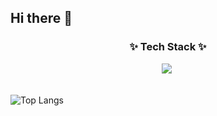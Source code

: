 ## Hi there 👋

<!--
**Mode1221/Mode1221** is a ✨ _special_ ✨ repository because its `README.md` (this file) appears on your GitHub profile.

Here are some ideas to get you started:

- 🔭 I’m currently working on ...
- 🌱 I’m currently learning ...
- 👯 I’m looking to collaborate on ...
- 🤔 I’m looking for help with ...
- 💬 Ask me about ...
- 📫 How to reach me: ...
- 😄 Pronouns: ...
- ⚡ Fun fact: ...
-->

<h3 align="center">✨ Tech Stack ✨</h3>
<div align="center">
  <img src="https://img.shields.io/badge/Kotlin-20232a.svg?style=for-the-badge&logo=kotlin&logoColor=7F52FF" />&nbsp
</div>

<br/>

![Top Langs](https://github-readme-stats.vercel.app/api/top-langs/?Mode1221=anuraghazra&layout=compact)

<br/>
